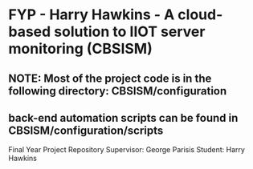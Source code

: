 
# FYP - Harry Hawkins - A cloud-based solution to IIOT server monitoring (CBSISM)
## NOTE: Most of the project code is in the following directory: CBSISM/configuration
## back-end automation scripts can be found in CBSISM/configuration/scripts
Final Year Project Repository
Supervisor: George Parisis
Student: Harry Hawkins
